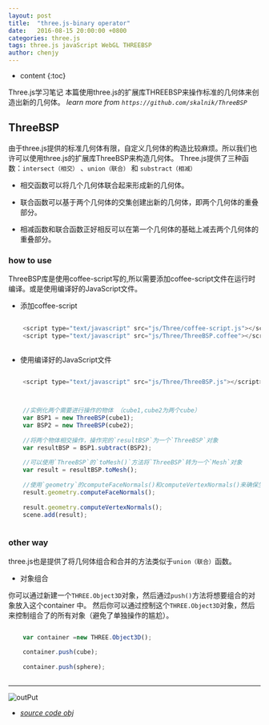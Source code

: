 ```yaml
---
layout: post
title:  "three.js-binary operator"
date:   2016-08-15 20:00:00 +0800
categories: three.js
tags: three.js javaScript WebGL THREEBSP
author: chenjy
---
```


* content
{:toc}

Three.js学习笔记 本篇使用three.js的扩展库THREEBSP来操作标准的几何体来创造出新的几何体。
*learn more from `https://github.com/skalnik/ThreeBSP`*



## ThreeBSP

由于three.js提供的标准几何体有限，自定义几何体的构造比较麻烦。所以我们也许可以使用three.js的扩展库ThreeBSP来构造几何体。
Three.js提供了三种函数：`intersect（相交）` 、`union（联合）` 和 `substract（相减）`


* 相交函数可以将几个几何体联合起来形成新的几何体。

* 联合函数可以基于两个几何体的交集创建出新的几何体，即两个几何体的重叠部分。

* 相减函数和联合函数正好相反可以在第一个几何体的基础上减去两个几何体的重叠部分。

### how to use

ThreeBSP库是使用coffee-script写的,所以需要添加coffee-script文件在运行时编译。或是使用编译好的JavaScript文件。

* 添加coffee-script

```js
 
    <script type="text/javascript" src="js/Three/coffee-script.js"></script>  
    <script type="text/javascript" src="js/Three/ThreeBSP.coffee"></script>  
    
```

* 使用编译好的JavaScript文件

```js

	<script type="text/javascript" src="js/Three/ThreeBSP.js"></script>
		
```

```js

    //实例化两个需要进行操作的物体 （cube1,cube2为两个cube）
    var BSP1 = new ThreeBSP(cube1);
    var BSP2 = new ThreeBSP(cube2);
    
    //将两个物体相交操作，操作完的`resultBSP`为一个`ThreeBSP`对象
    var resultBSP = BSP1.subtract(BSP2);
    
    //可以使用`ThreeBSP`的`toMesh()`方法将`ThreeBSP`转为一个`Mesh`对象
    var result = resultBSP.toMesh();
    
    //使用`geometry`的computeFaceNormals()和computeVertexNormals()来确保生成的`Mesh`对象的所有面和顶点的法向量可以正确计算
    result.geometry.computeFaceNormals();
    
    result.geometry.computeVertexNormals();
    scene.add(result);
            
```

### other way 

three.js也是提供了将几何体组合和合并的方法类似于`union（联合）`函数。

* 对象组合

你可以通过新建一个`THREE.Object3D`对象，然后通过`push()`方法将想要组合的对象放入这个container 中。
然后你可以通过控制这个`THREE.Object3D`对象，然后来控制组合了的所有对象（避免了单独操作的尴尬）。

```js

	var container =new THREE.Object3D();
	
	container.push(cube);
	
	container.push(sphere);
		
```


 ***
![outPut](http://ww1.sinaimg.cn/mw690/c584f169gw1f76003kr41j20hp0bamxb.jpg)


* *[source code obj](https://github.com/Chenjy1225/Chenjy1225.github.io/blob/master/source/three-obj.html)*

